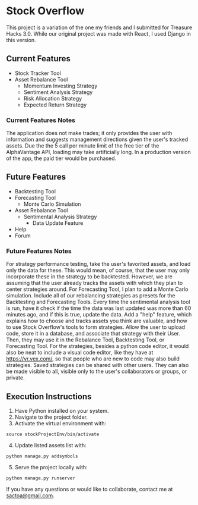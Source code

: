 # Stock Overflow
This project is a variation of the one my friends and I submitted for Treasure Hacks 3.0. While our original project was made with React,
I used Django in this version.

## Current Features
- Stock Tracker Tool
- Asset Rebalance Tool
    - Momentum Investing Strategy
    - Sentiment Analysis Strategy
    - Risk Allocation Strategy
    - Expected Return Strategy

### Current Features Notes
The application does not make trades; it only provides the user with information and suggests management directions given the user's tracked assets.
Due the the 5 call per minute limit of the free tier of the AlphaVantage API, loading may take artificially long. In a production version of the app,
the paid tier would be purchased.

## Future Features
- Backtesting Tool
- Forecasting Tool
    - Monte Carlo Simulation
- Asset Rebalance Tool
    - Sentimental Analysis Strategy
        - Data Update Feature
- Help
- Forum
 
### Future Features Notes
For strategy performance testing, take the user's favorited assets, and load only the data for these.
This would mean, of course, that the user may only incorporate these in the strategy to be
backtested. However, we are assuming that the user already tracks the assets with which
they plan to center strategies around. For Forecasting Tool, I plan to add a Monte Carlo simulation. Include all of our rebalancing strategies
as presets for the Backtesting and Forecasting Tools. Every time the sentimental analysis tool is run, 
have it check if the time the data was last updated was more than 60 minutes ago, and if this is true,
update the data. Add a "help" feature, which explains how to choose and tracks assets you think are valuable, 
and how to use Stock Overflow's tools to form strategies. Allow the user to upload code,
store it in a database, and associate that strategy with their User. Then, they may use it
in the Rebalance Tool, Backtesting Tool, or Forecasting Tool. For the strategies, besides a python code editor,
it would also be neat to include a visual code editor, like they have at https://vr.vex.com/,
so that people who are new to code may also build strategies. Saved strategies can be shared with other users.
They can also be made visible to all, visible only to the user's collaborators or groups, or private.

## Execution Instructions
1. Have Python installed on your system.
2. Navigate to the project folder.
3. Activate the virtual environment with:
```
source stockProjectEnv/bin/activate
```
4. Update listed assets list with:
```
python manage.py addsymbols
```
5. Serve the project locally with:
```
python manage.py runserver
```

If you have any questions or would like to collaborate, contact me at sactoa@gmail.com.

